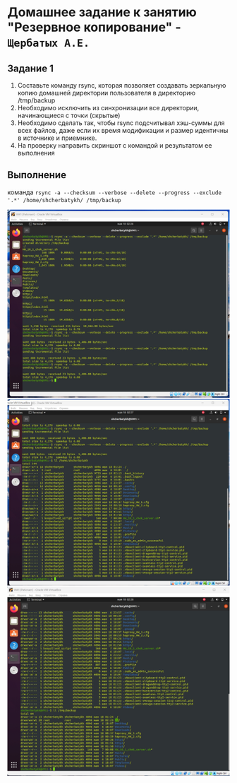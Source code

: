 # Домашнее задание к занятию "Резервное копирование" - `Щербатых А.Е.`

## Задание 1
1. Составьте команду rsync, которая позволяет создавать зеркальную копию домашней директории пользователя в директорию /tmp/backup
2. Необходимо исключить из синхронизации все директории, начинающиеся с точки (скрытые)
3. Необходимо сделать так, чтобы rsync подсчитывал хэш-суммы для всех файлов, даже если их время модификации и размер идентичны в источнике и приемнике.
4. На проверку направить скриншот с командой и результатом ее выполнения

## Выполнение
команда `rsync -a --checksum --verbose --delete --progress --exclude '.*' /home/shcherbatykh/ /tmp/backup`

 ![alt text](https://github.com/Anton-Shcherbatykh/FOPS-32_8/blob/main/screenshots%20%26%20files/%D0%97%D0%B0%D0%B4%D0%B0%D0%BD%D0%B8%D0%B5%201_1.jpg)
 ![alt text](https://github.com/Anton-Shcherbatykh/FOPS-32_8/blob/main/screenshots%20%26%20files/%D0%97%D0%B0%D0%B4%D0%B0%D0%BD%D0%B8%D0%B5%201_2.jpg)
 ![alt text](https://github.com/Anton-Shcherbatykh/FOPS-32_8/blob/main/screenshots%20%26%20files/%D0%97%D0%B0%D0%B4%D0%B0%D0%BD%D0%B8%D0%B5%201_3.jpg)

